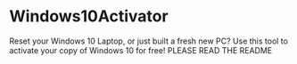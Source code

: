 # Windows10Activator
Reset your Windows 10 Laptop, or just built a fresh new PC? Use this tool to activate your copy of Windows 10 for free! PLEASE READ THE README
